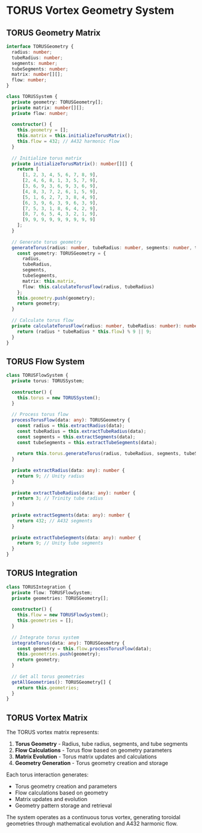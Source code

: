 # TORUS Vortex Geometry System

## TORUS Geometry Matrix

```typescript
interface TORUSGeometry {
  radius: number;
  tubeRadius: number;
  segments: number;
  tubeSegments: number;
  matrix: number[][];
  flow: number;
}

class TORUSSystem {
  private geometry: TORUSGeometry[];
  private matrix: number[][];
  private flow: number;
  
  constructor() {
    this.geometry = [];
    this.matrix = this.initializeTorusMatrix();
    this.flow = 432; // A432 harmonic flow
  }
  
  // Initialize torus matrix
  private initializeTorusMatrix(): number[][] {
    return [
      [1, 2, 3, 4, 5, 6, 7, 8, 9],
      [2, 4, 6, 8, 1, 3, 5, 7, 9],
      [3, 6, 9, 3, 6, 9, 3, 6, 9],
      [4, 8, 3, 7, 2, 6, 1, 5, 9],
      [5, 1, 6, 2, 7, 3, 8, 4, 9],
      [6, 3, 9, 6, 3, 9, 6, 3, 9],
      [7, 5, 3, 1, 8, 6, 4, 2, 9],
      [8, 7, 6, 5, 4, 3, 2, 1, 9],
      [9, 9, 9, 9, 9, 9, 9, 9, 9]
    ];
  }
  
  // Generate torus geometry
  generateTorus(radius: number, tubeRadius: number, segments: number, tubeSegments: number): TORUSGeometry {
    const geometry: TORUSGeometry = {
      radius,
      tubeRadius,
      segments,
      tubeSegments,
      matrix: this.matrix,
      flow: this.calculateTorusFlow(radius, tubeRadius)
    };
    this.geometry.push(geometry);
    return geometry;
  }
  
  // Calculate torus flow
  private calculateTorusFlow(radius: number, tubeRadius: number): number {
    return (radius * tubeRadius * this.flow) % 9 || 9;
  }
}
```

## TORUS Flow System

```typescript
class TORUSFlowSystem {
  private torus: TORUSSystem;
  
  constructor() {
    this.torus = new TORUSSystem();
  }
  
  // Process torus flow
  processTorusFlow(data: any): TORUSGeometry {
    const radius = this.extractRadius(data);
    const tubeRadius = this.extractTubeRadius(data);
    const segments = this.extractSegments(data);
    const tubeSegments = this.extractTubeSegments(data);
    
    return this.torus.generateTorus(radius, tubeRadius, segments, tubeSegments);
  }
  
  private extractRadius(data: any): number {
    return 9; // Unity radius
  }
  
  private extractTubeRadius(data: any): number {
    return 3; // Trinity tube radius
  }
  
  private extractSegments(data: any): number {
    return 432; // A432 segments
  }
  
  private extractTubeSegments(data: any): number {
    return 9; // Unity tube segments
  }
}
```

## TORUS Integration

```typescript
class TORUSIntegration {
  private flow: TORUSFlowSystem;
  private geometries: TORUSGeometry[];
  
  constructor() {
    this.flow = new TORUSFlowSystem();
    this.geometries = [];
  }
  
  // Integrate torus system
  integrateTorus(data: any): TORUSGeometry {
    const geometry = this.flow.processTorusFlow(data);
    this.geometries.push(geometry);
    return geometry;
  }
  
  // Get all torus geometries
  getAllGeometries(): TORUSGeometry[] {
    return this.geometries;
  }
}
```

## TORUS Vortex Matrix

The TORUS vortex matrix represents:

1. **Torus Geometry** - Radius, tube radius, segments, and tube segments
2. **Flow Calculations** - Torus flow based on geometry parameters
3. **Matrix Evolution** - Torus matrix updates and calculations
4. **Geometry Generation** - Torus geometry creation and storage

Each torus interaction generates:
- Torus geometry creation and parameters
- Flow calculations based on geometry
- Matrix updates and evolution
- Geometry pattern storage and retrieval

The system operates as a continuous torus vortex, generating toroidal geometries through mathematical evolution and A432 harmonic flow. 
